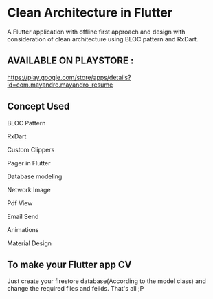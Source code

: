 # Clean Architecture in Flutter

A Flutter application with offline first approach and design with consideration of clean architecture using BLOC pattern and RxDart.

## AVAILABLE ON PLAYSTORE : 
https://play.google.com/store/apps/details?id=com.mayandro.mayandro_resume

## Concept Used
BLOC Pattern

RxDart

Custom Clippers

Pager in Flutter

Database modeling

Network Image

Pdf View

Email Send

Animations

Material Design

## To make your Flutter app CV
Just create your firestore database(According to the model class) and change the required files and feilds. That's all ;P
